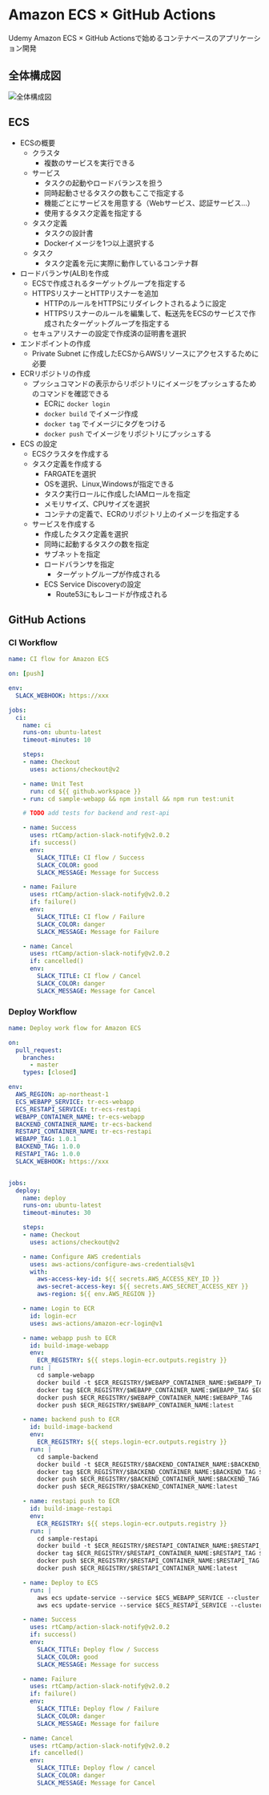 # Amazon ECS × GitHub Actions
Udemy Amazon ECS × GitHub Actionsで始めるコンテナベースのアプリケーション開発
## 全体構成図
![全体構成図](./img/ecs-github-actions.png)

## ECS
- ECSの概要
  - クラスタ
    - 複数のサービスを実行できる
  - サービス
    - タスクの起動やロードバランスを担う
    - 同時起動させるタスクの数もここで指定する
    - 機能ごとにサービスを用意する（Webサービス、認証サービス...）
    - 使用するタスク定義を指定する
  - タスク定義
    - タスクの設計書
    - Dockerイメージを1つ以上選択する
  - タスク
    - タスク定義を元に実際に動作しているコンテナ群
- ロードバランサ(ALB)を作成
  - ECSで作成されるターゲットグループを指定する
  - HTTPSリスナーとHTTPリスナーを追加
    - HTTPのルールをHTTPSにリダイレクトされるように設定
    - HTTPSリスナーのルールを編集して、転送先をECSのサービスで作成されたターゲットグループを指定する
  - セキュアリスナーの設定で作成済の証明書を選択
- エンドポイントの作成
  - Private Subnet に作成したECSからAWSリソースにアクセスするために必要
- ECRリポジトリの作成
  - プッシュコマンドの表示からリポジトリにイメージをプッシュするためのコマンドを確認できる
    - ECRに `docker login`
    - `docker build` でイメージ作成
    - `docker tag` でイメージにタグをつける
    - `docker push` でイメージをリポジトリにプッシュする
- ECS の設定
  - ECSクラスタを作成する
  - タスク定義を作成する
    - FARGATEを選択
    - OSを選択、Linux,Windowsが指定できる
    - タスク実行ロールに作成したIAMロールを指定
    - メモリサイズ、CPUサイズを選択
    - コンテナの定義で、ECRのリポジトリ上のイメージを指定する
  - サービスを作成する
    - 作成したタスク定義を選択
    - 同時に起動するタスクの数を指定
    - サブネットを指定
    - ロードバランサを指定
      - ターゲットグループが作成される
    - ECS Service Discoveryの設定
      - Route53にもレコードが作成される

## GitHub Actions
### CI Workflow
```yml
name: CI flow for Amazon ECS

on: [push]

env:
  SLACK_WEBHOOK: https://xxx

jobs:
  ci:
    name: ci
    runs-on: ubuntu-latest
    timeout-minutes: 10

    steps:
    - name: Checkout
      uses: actions/checkout@v2

    - name: Unit Test
      run: cd ${{ github.workspace }}
    - run: cd sample-webapp && npm install && npm run test:unit

    # TODO add tests for backend and rest-api

    - name: Success
      uses: rtCamp/action-slack-notify@v2.0.2
      if: success()
      env:
        SLACK_TITLE: CI flow / Success
        SLACK_COLOR: good
        SLACK_MESSAGE: Message for Success

    - name: Failure
      uses: rtCamp/action-slack-notify@v2.0.2
      if: failure()
      env:
        SLACK_TITLE: CI flow / Failure
        SLACK_COLOR: danger
        SLACK_MESSAGE: Message for Failure

    - name: Cancel
      uses: rtCamp/action-slack-notify@v2.0.2
      if: cancelled()
      env:
        SLACK_TITLE: CI flow / Cancel
        SLACK_COLOR: danger
        SLACK_MESSAGE: Message for Cancel

```

### Deploy Workflow
```yml
name: Deploy work flow for Amazon ECS

on:
  pull_request:
    branches:
      - master
    types: [closed]

env:
  AWS_REGION: ap-northeast-1
  ECS_WEBAPP_SERVICE: tr-ecs-webapp
  ECS_RESTAPI_SERVICE: tr-ecs-restapi
  WEBAPP_CONTAINER_NAME: tr-ecs-webapp
  BACKEND_CONTAINER_NAME: tr-ecs-backend
  RESTAPI_CONTAINER_NAME: tr-ecs-restapi
  WEBAPP_TAG: 1.0.1
  BACKEND_TAG: 1.0.0
  RESTAPI_TAG: 1.0.0
  SLACK_WEBHOOK: https://xxx


jobs:
  deploy:
    name: deploy
    runs-on: ubuntu-latest
    timeout-minutes: 30

    steps:
    - name: Checkout
      uses: actions/checkout@v2

    - name: Configure AWS credentials
      uses: aws-actions/configure-aws-credentials@v1
      with:
        aws-access-key-id: ${{ secrets.AWS_ACCESS_KEY_ID }}
        aws-secret-access-key: ${{ secrets.AWS_SECRET_ACCESS_KEY }}
        aws-region: ${{ env.AWS_REGION }}

    - name: Login to ECR
      id: login-ecr
      uses: aws-actions/amazon-ecr-login@v1

    - name: webapp push to ECR
      id: build-image-webapp
      env:
        ECR_REGISTRY: ${{ steps.login-ecr.outputs.registry }}
      run: |
        cd sample-webapp
        docker build -t $ECR_REGISTRY/$WEBAPP_CONTAINER_NAME:$WEBAPP_TAG .
        docker tag $ECR_REGISTRY/$WEBAPP_CONTAINER_NAME:$WEBAPP_TAG $ECR_REGISTRY/$WEBAPP_CONTAINER_NAME:latest
        docker push $ECR_REGISTRY/$WEBAPP_CONTAINER_NAME:$WEBAPP_TAG
        docker push $ECR_REGISTRY/$WEBAPP_CONTAINER_NAME:latest

    - name: backend push to ECR
      id: build-image-backend
      env:
        ECR_REGISTRY: ${{ steps.login-ecr.outputs.registry }}
      run: |
        cd sample-backend
        docker build -t $ECR_REGISTRY/$BACKEND_CONTAINER_NAME:$BACKEND_TAG .
        docker tag $ECR_REGISTRY/$BACKEND_CONTAINER_NAME:$BACKEND_TAG $ECR_REGISTRY/$BACKEND_CONTAINER_NAME:latest
        docker push $ECR_REGISTRY/$BACKEND_CONTAINER_NAME:$BACKEND_TAG
        docker push $ECR_REGISTRY/$BACKEND_CONTAINER_NAME:latest

    - name: restapi push to ECR
      id: build-image-restapi
      env:
        ECR_REGISTRY: ${{ steps.login-ecr.outputs.registry }}
      run: |
        cd sample-restapi
        docker build -t $ECR_REGISTRY/$RESTAPI_CONTAINER_NAME:$RESTAPI_TAG .
        docker tag $ECR_REGISTRY/$RESTAPI_CONTAINER_NAME:$RESTAPI_TAG $ECR_REGISTRY/$RESTAPI_CONTAINER_NAME:latest
        docker push $ECR_REGISTRY/$RESTAPI_CONTAINER_NAME:$RESTAPI_TAG
        docker push $ECR_REGISTRY/$RESTAPI_CONTAINER_NAME:latest

    - name: Deploy to ECS
      run: |
        aws ecs update-service --service $ECS_WEBAPP_SERVICE --cluster tr-ecs-cluster --force-new-deployment
        aws ecs update-service --service $ECS_RESTAPI_SERVICE --cluster tr-ecs-cluster --force-new-deployment

    - name: Success
      uses: rtCamp/action-slack-notify@v2.0.2
      if: success()
      env:
        SLACK_TITLE: Deploy flow / Success
        SLACK_COLOR: good
        SLACK_MESSAGE: Message for success

    - name: Failure
      uses: rtCamp/action-slack-notify@v2.0.2
      if: failure()
      env:
        SLACK_TITLE: Deploy flow / Failure
        SLACK_COLOR: danger
        SLACK_MESSAGE: Message for failure

    - name: Cancel
      uses: rtCamp/action-slack-notify@v2.0.2
      if: cancelled()
      env:
        SLACK_TITLE: Deploy flow / cancel
        SLACK_COLOR: danger
        SLACK_MESSAGE: Message for Cancel

```
